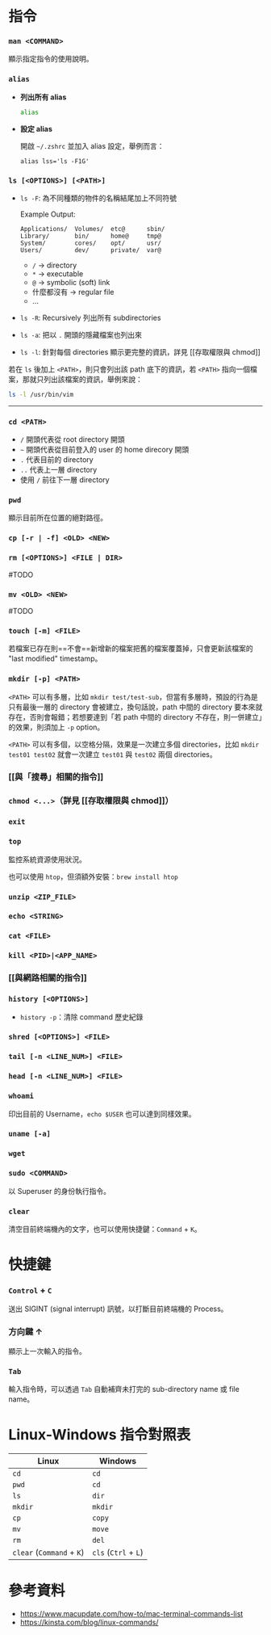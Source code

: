 # 指令

### `man <COMMAND>`

顯示指定指令的使用說明。

### `alias`

- **列出所有 alias**

    ```bash
    alias
    ```

- **設定 alias**

    開啟 `~/.zshrc` 並加入 alias 設定，舉例而言：

    ```plaintext
    alias lss='ls -F1G'
    ```

### `ls [<OPTIONS>] [<PATH>]`

- `ls -F`: 為不同種類的物件的名稱結尾加上不同符號

    Example Output:

    ```plaintext
    Applications/  Volumes/  etc@      sbin/
    Library/       bin/      home@     tmp@
    System/        cores/    opt/      usr/
    Users/         dev/      private/  var@
    ```

    - `/` $\to$ directory
    - `*` $\to$ executable
    - `@` $\to$ symbolic (soft) link
    - 什麼都沒有 $\to$ regular file
    - ...

- `ls -R`: Recursively 列出所有 subdirectories

- `ls -a`: 把以 `.` 開頭的隱藏檔案也列出來

- `ls -l`: 針對每個 directories 顯示更完整的資訊，詳見 [[存取權限與 chmod]]

若在 `ls` 後加上 `<PATH>`，則只會列出該 path 底下的資訊，若 `<PATH>` 指向一個檔案，那就只列出該檔案的資訊，舉例來說：

```bash
ls -l /usr/bin/vim
```

---

### `cd <PATH>`

- `/` 開頭代表從 root directory 開頭
- `~` 開頭代表從目前登入的 user 的 home direcory 開頭
- `.` 代表目前的 directory
- `..` 代表上一層 directory
- 使用 `/` 前往下一層 directory

### `pwd`

顯示目前所在位置的絕對路徑。

### `cp [-r | -f] <OLD> <NEW>`

### `rm [<OPTIONS>] <FILE | DIR>`

#TODO 

### `mv <OLD> <NEW>`

#TODO 

### `touch [-m] <FILE>`

若檔案已存在則==不會==新增新的檔案把舊的檔案覆蓋掉，只會更新該檔案的 "last modified" timestamp。

### `mkdir [-p] <PATH>`

`<PATH>` 可以有多層，比如 `mkdir test/test-sub`，但當有多層時，預設的行為是只有最後一層的 directory 會被建立，換句話說，path 中間的 directory 要本來就存在，否則會報錯；若想要達到「若 path 中間的 directory 不存在，則一併建立」的效果，則須加上 `-p` option。

`<PATH>` 可以有多個，以空格分隔，效果是一次建立多個 directories，比如 `mkdir test01 test02` 就會一次建立 `test01` 與 `test02` 兩個 directories。

### [[與「搜尋」相關的指令]]

### `chmod <...>`（詳見 [[存取權限與 chmod]]）

### `exit`

### `top`

監控系統資源使用狀況。

也可以使用 `htop`，但須額外安裝：`brew install htop`

### `unzip <ZIP_FILE>`

### `echo <STRING>`

### `cat <FILE>`

### `kill <PID>|<APP_NAME>`

### [[與網路相關的指令]]

### `history [<OPTIONS>]`

- `history -p`：清除 command 歷史紀錄

### `shred [<OPTIONS>] <FILE>`

### `tail [-n <LINE_NUM>] <FILE>`

### `head [-n <LINE_NUM>] <FILE>`

### `whoami`

印出目前的 Username，`echo $USER` 也可以達到同樣效果。

### `uname [-a]`

### `wget`

### `sudo <COMMAND>`

以 Superuser 的身份執行指令。

### `clear`

清空目前終端機內的文字，也可以使用快捷鍵：`Command` + `K`。

# 快捷鍵

### `Control` + `C`

送出 SIGINT (signal interrupt) 訊號，以打斷目前終端機的 Process。

### 方向鍵 $\uparrow$

顯示上一次輸入的指令。

### `Tab`

輸入指令時，可以透過 `Tab` 自動補齊未打完的 sub-directory name 或 file name。

# Linux-Windows 指令對照表

| Linux | Windows |
|-|-|
|`cd`|`cd`|
|`pwd`|`cd`|
|`ls`|`dir`|
|`mkdir`|`mkdir`|
|`cp`|`copy`|
|`mv`|`move`|
|`rm`|`del`|
|`clear` (`Command` + `K`)|`cls` (`Ctrl` + `L`)|

# 參考資料

- <https://www.macupdate.com/how-to/mac-terminal-commands-list>
- <https://kinsta.com/blog/linux-commands/>
